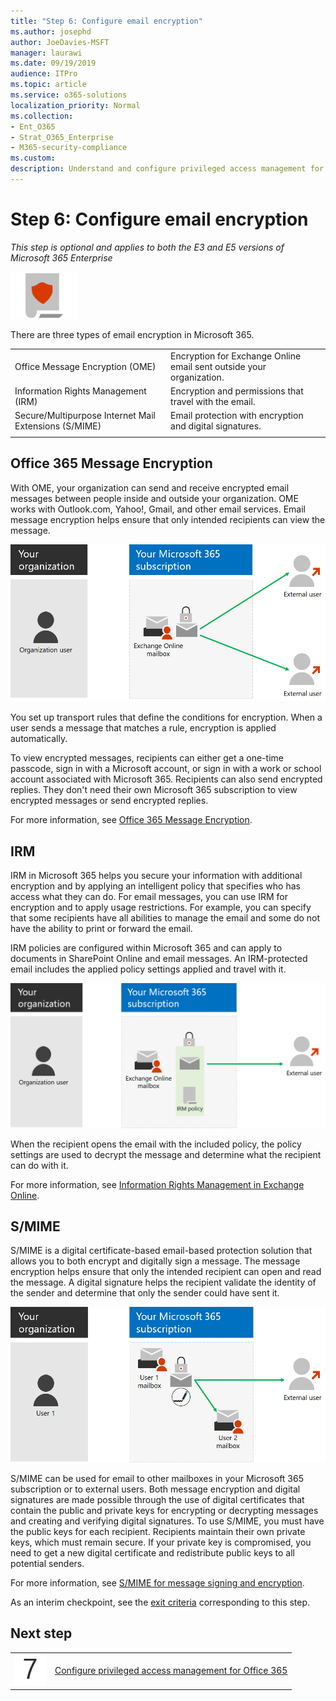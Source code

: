 ```yaml
---
title: "Step 6: Configure email encryption"
ms.author: josephd
author: JoeDavies-MSFT
manager: laurawi
ms.date: 09/19/2019
audience: ITPro
ms.topic: article
ms.service: o365-solutions
localization_priority: Normal
ms.collection: 
- Ent_O365
- Strat_O365_Enterprise
- M365-security-compliance
ms.custom:
description: Understand and configure privileged access management for Office 365.
---
```


# Step 6: Configure email encryption

*This step is optional and applies to both the E3 and E5 versions of Microsoft 365 Enterprise*

![Phase 6: Information Protection](./media/deploy-foundation-infrastructure/infoprotection_icon-small.png)

There are three types of email encryption in Microsoft 365.

|||
|:-------|:-----|
| Office Message Encryption (OME) | Encryption for Exchange Online email sent outside your organization. |
| Information Rights Management (IRM) | Encryption and permissions that travel with the email. |
| Secure/Multipurpose Internet Mail Extensions (S/MIME) | Email protection with encryption and digital signatures. |
|||

## Office 365 Message Encryption

With OME, your organization can send and receive encrypted email messages between people inside and outside your organization. OME works with Outlook.com, Yahoo!, Gmail, and other email services. Email message encryption helps ensure that only intended recipients can view the message.

![OME encryption of email messages](./media/infoprotect-email-encryption/ome-encryption.png)

You set up transport rules that define the conditions for encryption. When a user sends a message that matches a rule, encryption is applied automatically.

To view encrypted messages, recipients can either get a one-time passcode, sign in with a Microsoft account, or sign in with a work or school account associated with Microsoft 365. Recipients can also send encrypted replies. They don't need their own Microsoft 365 subscription to view encrypted messages or send encrypted replies.

For more information, see [Office 365 Message Encryption](https://docs.microsoft.com/Office365/SecurityCompliance/ome).

## IRM

IRM in Microsoft 365 helps you secure your information with additional encryption and by applying an intelligent policy that specifies who has access what they can do. For email messages, you can use IRM for encryption and to apply usage restrictions. For example, you can specify that some recipients have all abilities to manage the email and some do not have the ability to print or forward the email. 

IRM policies are configured within Microsoft 365 and can apply to documents in SharePoint Online and email messages. An IRM-protected email includes the applied policy settings applied and travel with it. 

![IRM protection of email messages](./media/infoprotect-email-encryption/irm-protection.png)

When the recipient opens the email with the included policy, the policy settings are used to decrypt the message and determine what the recipient can do with it. 

For more information, see [Information Rights Management in Exchange Online]( https://docs.microsoft.com/office365/SecurityCompliance/information-rights-management-in-exchange-online).

## S/MIME

S/MIME is a digital certificate-based email-based protection solution that allows you to both encrypt and digitally sign a message. The message encryption helps ensure that only the intended recipient can open and read the message. A digital signature helps the recipient validate the identity of the sender and determine that only the sender could have sent it.

![S/MIME protection of email messages](./media/infoprotect-email-encryption/smime-protection.png)

S/MIME can be used for email to other mailboxes in your Microsoft 365 subscription or to external users.
Both message encryption and digital signatures are made possible through the use of digital certificates that contain the public and private keys for encrypting or decrypting messages and creating and verifying digital signatures.
To use S/MIME, you must have the public keys for each recipient. Recipients maintain their own private keys, which must remain secure. If your private key is compromised, you need to get a new digital certificate and redistribute public keys to all potential senders.

For more information, see [S/MIME for message signing and encryption](https://docs.microsoft.com/Exchange/policy-and-compliance/smime).


As an interim checkpoint, see the [exit criteria](infoprotect-exit-criteria.md#crit-infoprotect-step6) corresponding to this step.

## Next step

|||
|:-------|:-----|
|![Step 7](./media/stepnumbers/Step7.png)|[Configure privileged access management for Office 365](infoprotect-configure-privileged-access-management.md)|
